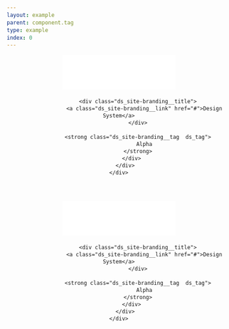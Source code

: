 ```yaml
---
layout: example
parent: component.tag
type: example
index: 0
---
```


<header class="ds_site-header" role="banner">
    <div class="ds_wrapper">
        <div class="ds_site-header__content">
            <div class="ds_site-header__branding  ds_site-branding">
                <a class="ds_site-branding__logo  ds_site-branding__link" href="/">
                    <img class="ds_site-branding__logo-image" src="/assets/images/logos/digital-scotland.svg" alt="Digital Scotland" />
                </a>

                <div class="ds_site-branding__title">
                    <a class="ds_site-branding__link" href="#">Design System</a>
                </div>

                <strong class="ds_site-branding__tag  ds_tag">
                    Alpha
                </strong>
            </div>
        </div>
    </div>
</header>



<header class="ds_site-header  ds_reversed" role="banner">
    <div class="ds_wrapper">
        <div class="ds_site-header__content">
            <div class="ds_site-header__branding  ds_site-branding">
                <a class="ds_site-branding__logo  ds_site-branding__link" href="/">
                    <img class="ds_site-branding__logo-image" src="/assets/images/logos/digital-scotland--reversed.svg" alt="Digital Scotland" />
                </a>

                <div class="ds_site-branding__title">
                    <a class="ds_site-branding__link" href="#">Design System</a>
                </div>

                <strong class="ds_site-branding__tag  ds_tag">
                    Alpha
                </strong>
            </div>
        </div>
    </div>
</header>
